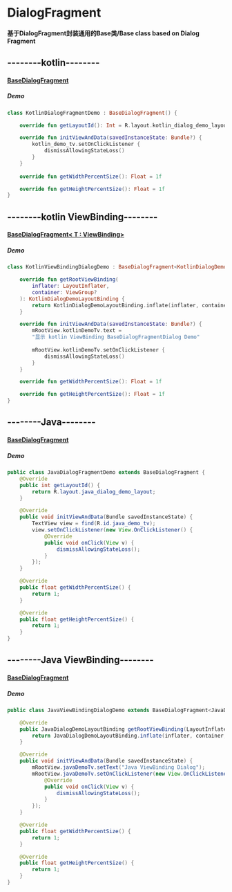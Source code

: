 # DialogFragment

#### 基于DialogFragment封装通用的Base类/Base class based on Dialog Fragment



## --------kotlin--------

#### [BaseDialogFragment](https://github.com/Dboy233/DialogFragment/blob/master/app/src/main/java/com/dboy/dialog/kotlin/BaseDialogFragment.kt)

##### Demo

```kotlin
class KotlinDialogFragmentDemo : BaseDialogFragment() {

    override fun getLayoutId(): Int = R.layout.kotlin_dialog_demo_layout

    override fun initViewAndData(savedInstanceState: Bundle?) {
        kotlin_demo_tv.setOnClickListener {
            dismissAllowingStateLoss()
        }
    }
    
    override fun getWidthPercentSize(): Float = 1f

    override fun getHeightPercentSize(): Float = 1f
}
```



## --------kotlin  ViewBinding--------

#### [BaseDialogFragment< T : ViewBinding>](https://github.com/Dboy233/DialogFragment/blob/master/app/src/main/java/com/dboy/dialog/kotlin/viewBinding/BaseDialogFragment.kt)

##### Demo

```kotlin
class KotlinViewBindingDialogDemo : BaseDialogFragment<KotlinDialogDemoLayoutBinding>() {

    override fun getRootViewBinding(
        inflater: LayoutInflater,
        container: ViewGroup?
    ): KotlinDialogDemoLayoutBinding {
        return KotlinDialogDemoLayoutBinding.inflate(inflater, container, false)
    }

    override fun initViewAndData(savedInstanceState: Bundle?) {
        mRootView.kotlinDemoTv.text =
        "显示 kotlin ViewBinding BaseDialogFragmentDialog Demo"
        
        mRootView.kotlinDemoTv.setOnClickListener {
            dismissAllowingStateLoss()
        }
    }

    override fun getWidthPercentSize(): Float = 1f

    override fun getHeightPercentSize(): Float = 1f
}
```



## --------Java--------

#### [BaseDialogFragment](https://github.com/Dboy233/DialogFragment/blob/master/app/src/main/java/com/dboy/dialog/java/BaseDialogFragment.java)

##### Demo

```java
public class JavaDialogFragmentDemo extends BaseDialogFragment {
    @Override
    public int getLayoutId() {
        return R.layout.java_dialog_demo_layout;
    }

    @Override
    public void initViewAndData(Bundle savedInstanceState) {
        TextView view = find(R.id.java_demo_tv);
        view.setOnClickListener(new View.OnClickListener() {
            @Override
            public void onClick(View v) {
                dismissAllowingStateLoss();
            }
        });
    }

    @Override
    public float getWidthPercentSize() {
        return 1;
    }

    @Override
    public float getHeightPercentSize() {
        return 1;
    }
}
```

## --------Java ViewBinding--------

#### [BaseDialogFragment<T extends ViewBinding>](https://github.com/Dboy233/DialogFragment/blob/master/app/src/main/java/com/dboy/dialog/java/viewBinding/BaseDialogFragment.java)

##### Demo

```java
public class JavaViewBindingDialogDemo extends BaseDialogFragment<JavaDialogDemoLayoutBinding> {

    @Override
    public JavaDialogDemoLayoutBinding getRootViewBinding(LayoutInflater inflater, ViewGroup container) {
        return JavaDialogDemoLayoutBinding.inflate(inflater, container, false);
    }

    @Override
    public void initViewAndData(Bundle savedInstanceState) {
        mRootView.javaDemoTv.setText("Java ViewBinding Dialog");
        mRootView.javaDemoTv.setOnClickListener(new View.OnClickListener() {
            @Override
            public void onClick(View v) {
                dismissAllowingStateLoss();
            }
        });
    }

    @Override
    public float getWidthPercentSize() {
        return 1;
    }

    @Override
    public float getHeightPercentSize() {
        return 1;
    }
}

```

